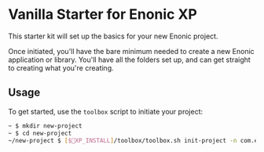 # Vanilla Starter for Enonic XP

This starter kit will set up the basics for your new Enonic project.

Once initiated, you'll have the bare minimum needed to create a new Enonic
application or library. You'll have all the folders set up, and can get
straight to creating what you're creating.

## Usage

To get started, use the `toolbox` script to initiate your project:

```bash
~ $ mkdir new-project
~ $ cd new-project
~/new-project $ [$XP_INSTALL]/toolbox/toolbox.sh init-project -n com.example.name -r starter-vanilla
```
